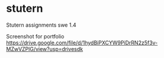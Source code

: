 # stutern
 Stutern assignments swe 1.4

Screenshot for portfolio
https://drive.google.com/file/d/1hydBiPXCYW9PiDrRN2z5f3v-MZwVZPlG/view?usp=drivesdk
